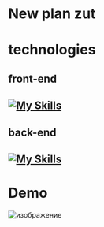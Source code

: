 # New plan zut

# technologies
## front-end 
## [![My Skills](https://skillicons.dev/icons?i=html,sass,javascript&theme=dark&perline=15)](https://skillicons.dev)
## back-end 
## [![My Skills](https://skillicons.dev/icons?i=php&theme=dark&perline=15)](https://skillicons.dev)

# Demo
![изображение](https://github.com/user-attachments/assets/660eb9f9-7f3b-4377-85b4-9a07443e6d01)
